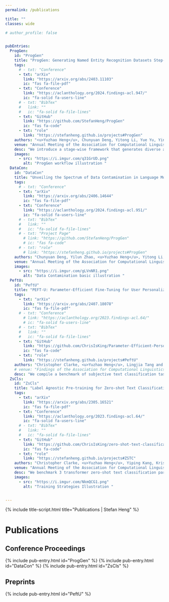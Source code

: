 ```yaml
---
permalink: /publications

title: ""
classes: wide

# author_profile: false


pubEntries:
  ProgGen:
    id: "ProgGen"
    title: "ProgGen: Generating Named Entity Recognition Datasets Step-by-step with Self-Reflexive Large Language Models"
    tags:
      # - txt: "Conference"
      - txt: "arXiv"
        link: "https://arxiv.org/abs/2403.11103"
        ic: "fas fa-file-pdf"
      - txt: "Conference"
        link: "https://aclanthology.org/2024.findings-acl.947/"
        ic: "fa-solid fa-users-line"
      # - txt: "BibTex"
      #   link: ""
      #   ic: "fa-solid fa-file-lines"
      - txt: "GitHub"
        link: "https://github.com/StefanHeng/ProgGen"
        ic: "fas fa-code"
      - txt: "role"
        link: "https://stefanheng.github.io/projects#ProgGen"
    authors: "<u>Yuzhao Heng</u>, Chunyuan Deng, Yitong Li, Yue Yu, Yinghao Li, Rongzhi Zhang and Chao Zhang"
    venue: "Annual Meeting of the Association for Computational Linguistics (ACL) Findings, 2024"
    desc: "We introduce a stage-wise framework that generates diverse and accurate NER training datasets given only under 10 annotated instances. DeBERTa fine-tuned on the generated datasets out-performs/performs similarly to GPT-3.5 few-shot prompting. "
    images:
      - src: "https://i.imgur.com/q31GrUD.png"
        alt: "ProgGen workflow illustration "
  DataCon:
    id: "DataCon"
    title: "Unveiling the Spectrum of Data Contamination in Language Model: A Survey from Detection to Remediation"
    tags:
      # - txt: "Conference"
      - txt: "arXiv"
        link: "https://arxiv.org/abs/2406.14644"
        ic: "fas fa-file-pdf"
      - txt: "Conference"
        link: "https://aclanthology.org/2024.findings-acl.951/"
        ic: "fa-solid fa-users-line"
      # - txt: "BibTex"
      #   link: ""
      #   ic: "fa-solid fa-file-lines"
      # - txt: "Project Page"
        # link: "https://github.com/StefanHeng/ProgGen"
        # ic: "fas fa-code"
      # - txt: "role"
        # link: "https://stefanheng.github.io/projects#ProgGen"
    authors: "Chunyuan Deng, Yilun Zhao, <u>Yuzhao Heng</u>, Yitong Li, Jiannan Cao, Xiangru Tang, Arman Cohan"
    venue: "Annual Meeting of the Association for Computational Linguistics (ACL) Findings, 2024"
    images:
      - src: "https://i.imgur.com/gLVnNR1.png"
        alt: "Data Contamination basic illustration "
  PeftU:
    id: "PeftU"
    title: "PEFT-U: Parameter-Efficient Fine-Tuning for User Personalization"
    tags:
      - txt: "arXiv"
        link: "https://arxiv.org/abs/2407.18078"
        ic: "fas fa-file-pdf"
      # - txt: "Conference"
        # link: "https://aclanthology.org/2023.findings-acl.64/"
        # ic: "fa-solid fa-users-line"
      # - txt: "BibTex"
      #   link: ""
      #   ic: "fa-solid fa-file-lines"
      - txt: "GitHub"
        link: "https://github.com/ChrisIsKing/Parameter-Efficient-Personalization"
        ic: "fas fa-code"
      - txt: "role"
        link: "https://stefanheng.github.io/projects#PeftU"
    authors: "Christopher Clarke, <u>Yuzhao Heng</u>, Lingjia Tang and Jason Mars"
    # venue: "Findings of the Association for Computational Linguistics (ACL), 2023"
    desc: "We compile a benchmark of subjective text classification tasks for personalization, where user preferences may differ for the same input. The benchmark contains 11 datasets spanning hate-speech, sentiment and humor, with high inter-annotator disagreement. "
  ZsCls:
    id: "ZsCls"
    title: "Label Agnostic Pre-training for Zero-shot Text Classification"
    tags:
      - txt: "arXiv"
        link: "https://arxiv.org/abs/2305.16521"
        ic: "fas fa-file-pdf"
      - txt: "Conference"
        link: "https://aclanthology.org/2023.findings-acl.64/"
        ic: "fa-solid fa-users-line"
      # - txt: "BibTex"
      #   link: ""
      #   ic: "fa-solid fa-file-lines"
      - txt: "GitHub"
        link: "https://github.com/ChrisIsKing/zero-shot-text-classification"
        ic: "fas fa-code"
      - txt: "role"
        link: "https://stefanheng.github.io/projects#ZSTC"
    authors: "Christopher Clarke, <u>Yuzhao Heng</u>, Yiping Kang, Krisztian Flautner, Lingjia Tang and Jason Mars"
    venue: "Annual Meeting of the Association for Computational Linguistics (ACL) Findings, 2023"
    desc: "We benchmark 3 transformer zero-shot text classification paradigms (cross-encoding, dual-encoding, generative) on 18 classification datasets among 3 domains with unseen labels during training. We found that integrating the dataset domain into training improves accuracy by 1% on average."
    images:
      - src: "https://i.imgur.com/NkmQCG1.png"
        alt: "Training Strategies Illustration "


---
```

{% include title-script.html title="Publications | Stefan Heng" %}


# Publications

## Conference Proceedings

{% include pub-entry.html id="ProgGen" %}
{% include pub-entry.html id="DataCon" %}
{% include pub-entry.html id="ZsCls" %}

## Preprints

{% include pub-entry.html id="PeftU" %}

<br>




